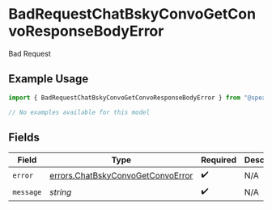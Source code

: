# BadRequestChatBskyConvoGetConvoResponseBodyError

Bad Request

## Example Usage

```typescript
import { BadRequestChatBskyConvoGetConvoResponseBodyError } from "@speakeasy-sdks/bluesky/models/errors";

// No examples available for this model
```

## Fields

| Field                                                                                  | Type                                                                                   | Required                                                                               | Description                                                                            |
| -------------------------------------------------------------------------------------- | -------------------------------------------------------------------------------------- | -------------------------------------------------------------------------------------- | -------------------------------------------------------------------------------------- |
| `error`                                                                                | [errors.ChatBskyConvoGetConvoError](../../models/errors/chatbskyconvogetconvoerror.md) | :heavy_check_mark:                                                                     | N/A                                                                                    |
| `message`                                                                              | *string*                                                                               | :heavy_check_mark:                                                                     | N/A                                                                                    |
